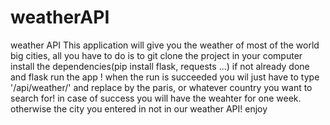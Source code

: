 # weatherAPI
weather API
This application will give you the weather of most of the world big cities,
all you have to do is to git clone the project in your computer install the dependencies(pip install flask, requests ...) if not already done and flask run the app !
when the run is succeeded you wil just have to type '/api/weather/<city>' and replace <city> by the paris, or whatever country you want to search for!
  in case of success you will have the weahter for one week. otherwise the city you entered in not in our weather API!
  enjoy

